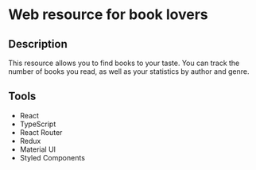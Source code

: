 # Web resource for book lovers

## Description

This resource allows you to find books to your taste. You can track the number of books you read, as well as your statistics by author and genre.

## Tools

- React
- TypeScript
- React Router
- Redux
- Material UI
- Styled Components
